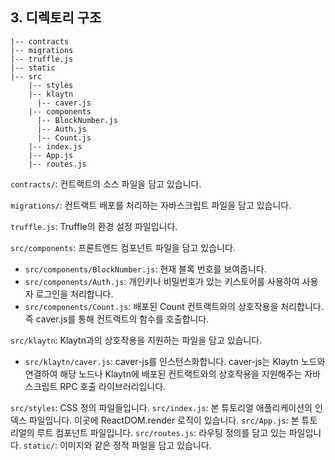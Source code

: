 ## 3. 디렉토리 구조 <a id="3-directory-structure"></a>
```
|-- contracts
|-- migrations
|-- truffle.js
|-- static  
|-- src  
    |-- styles
    |-- klaytn
      |-- caver.js
    |-- components
      |-- BlockNumber.js
      |-- Auth.js
      |-- Count.js
    |-- index.js
    |-- App.js
    |-- routes.js
```

`contracts/`: 컨트랙트의 소스 파일을 담고 있습니다.

`migrations/`: 컨트랙트 배포를 처리하는 자바스크립트 파일을 담고 있습니다.

`truffle.js`: Truffle의 환경 설정 파일입니다.


`src/components`: 프론트엔드 컴포넌트 파일을 담고 있습니다.
* `src/components/BlockNumber.js`: 현재 블록 번호를 보여줍니다.
* `src/components/Auth.js`: 개인키나 비밀번호가 있는 키스토어를 사용하여 사용자 로그인을 처리합니다.
* `src/components/Count.js`: 배포된 Count 컨트랙트와의 상호작용을 처리합니다. 즉 caver.js를 통해 컨트랙트의 함수를 호출합니다.

`src/klaytn`: Klaytn과의 상호작용을 지원하는 파일을 담고 있습니다.
* `src/klaytn/caver.js`: caver-js를 인스턴스화합니다. caver-js는 Klaytn 노드와 연결하여 해당 노드나 Klaytn에 배포된 컨트랙트와의 상호작용을 지원해주는 자바스크립트 RPC 호출 라이브러리입니다.

`src/styles`: CSS 정의 파일들입니다. `src/index.js`: 본 튜토리얼 애플리케이션의 인덱스 파일입니다. 이곳에 ReactDOM.render 로직이 있습니다. `src/App.js`: 본 튜토리얼의 루트 컴포넌트 파일입니다. `src/routes.js`: 라우팅 정의를 담고 있는 파일입니다. `static/`: 이미지와 같은 정적 파일을 담고 있습니다.
